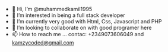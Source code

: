- 👋 Hi, I’m @muhammedkamil1995
- 👀 I’m interested in being a full stack developer
- 🌱 I’m currently very good with Html, Css, Javascript and PHP
- 💞️ I’m looking to collaborate on with good programer here
- 📫 How to reach me ... contac: +2349073606049 and kamzycoded@gmail.com

<!---
muhammedkamil1995/muhammedkamil1995 is a ✨ special ✨ repository because its `README.md` (this file) appears on your GitHub profile.
You can click the Preview link to take a look at your changes.
--->
